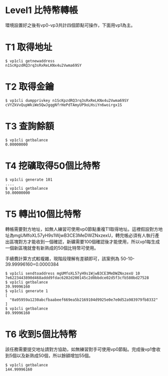 # Level1 比特幣轉帳

環境設置好之後有vp0-vp3共計四個節點可操作，下面用vp1為主。

# T1 取得地址

```
$ vp1cli getnewaddress
n1ScKpzdRQ3rq3sRxReLKNx4u2Vwma69SY
```

# T2 取得金鑰
```
$ vp1cli dumpprivkey n1ScKpzdRQ3rq3sRxReLKNx4u2Vwma69SY
cVYZkVvQupWkiWe5QwJgqgNfrHePdTAmyUP9oLHsiYn6woirgx1S
```

# T3 查詢餘額
```
$ vp1cli getbalance
0.00000000
```

# T4 挖礦取得50個比特幣

```
$ vp1cli generate 101
....
$ vp1cli getbalance
50.00000000
```

# T5 轉出10個比特幣

轉帳需要對方地址，如無人練習可使用vp0節點重複T1取得地址。這裡假設對方地址為mgUMfoXL57yH9s1WjwB3CE3MeDWZNxzexU，轉完帳必須有人執行產出區塊對方才能收到一個確認，新礦需要100個確認後才能使用，所以vp1每生成一個新區塊就會有新熟成的50個比特幣可使用。

手續費計算方式較複雜，現階段理解有差額即可，該案例為 50-10-39.99996160=0.0000384

```
$ vp1cli sendtoaddress mgUMfoXL57yH9s1WjwB3CE3MeDWZNxzexU 10
7e6223443890d468addd9fdac6202d200145c2d0bbdce02d5f3cfb580bd27528
$ vp1cli getbalance
39.99996160
$ vp1cli generate 1
[
  "0a95959a1230abcfbaabeef669ea5b2169104d9925e0e7e0d52a983979fb8332"
]
$ vp1cli getbalance
89.99996160
```

# T6 收到5個比特幣

該任務需要提交地址請對方協助，如無練習對手可使用vp0節點。完成後vp1會收到5個以及新熟成50個，所以餘額增加55個。

```
$ vp1cli getbalance
144.99996160
```
